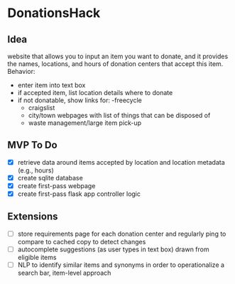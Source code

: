 # DonationsHack

## Idea
website that allows you to input an item you want to donate, and it provides the names, locations, and hours of donation centers that accept this item.
Behavior:
- enter item into text box
- if accepted item, list location details where to donate
- if not donatable, show links for:
    -freecycle
    - craigslist
    - city/town webpages with list of things that can be disposed of
    - waste management/large item pick-up

## MVP To Do
- [x] retrieve data around items accepted by location and location metadata (e.g., hours)
- [x] create sqlite database
- [x] create first-pass webpage
- [x] create first-pass flask app controller logic

## Extensions
- [ ] store requirements page for each donation center and regularly ping to compare to cached copy to detect changes
- [ ] autocomplete suggestions (as user types in text box) drawn from eligible items
- [ ] NLP to identify similar items and synonyms in order to operationalize a search bar, item-level approach
